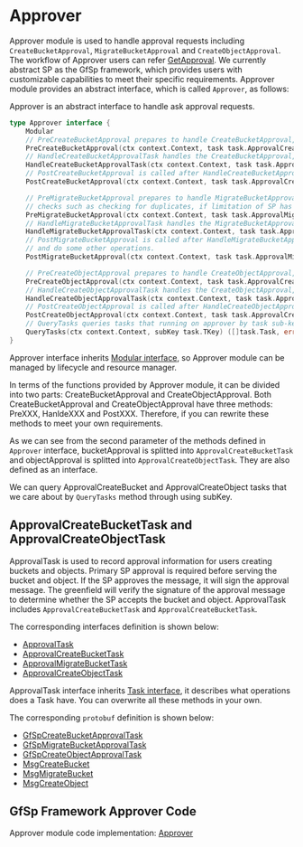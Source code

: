 # Approver

Approver module is used to handle approval requests including `CreateBucketApproval`, `MigrateBucketApproval` and `CreateObjectApproval`. The workflow of Approver users can refer [GetApproval](../introduction/workflow.md#get-approval). We currently abstract SP as the GfSp framework, which provides users with customizable capabilities to meet their specific requirements. Approver module provides an abstract interface, which is called `Approver`, as follows:

Approver is an abstract interface to handle ask approval requests.

```go
type Approver interface {
    Modular
    // PreCreateBucketApproval prepares to handle CreateBucketApproval, it can do some checks such as checking for duplicates, if limitation of SP has been reached, etc.
    PreCreateBucketApproval(ctx context.Context, task task.ApprovalCreateBucketTask) error
    // HandleCreateBucketApprovalTask handles the CreateBucketApproval, it can set expired height, sign the MsgCreateBucket and so on.
    HandleCreateBucketApprovalTask(ctx context.Context, task task.ApprovalCreateBucketTask) (bool, error)
    // PostCreateBucketApproval is called after HandleCreateBucketApprovalTask, it can recycle resources, make statistics and do some other operations.
    PostCreateBucketApproval(ctx context.Context, task task.ApprovalCreateBucketTask)

    // PreMigrateBucketApproval prepares to handle MigrateBucketApproval, it can do some
    // checks such as checking for duplicates, if limitation of SP has been reached, etc.
    PreMigrateBucketApproval(ctx context.Context, task task.ApprovalMigrateBucketTask) error
    // HandleMigrateBucketApprovalTask handles the MigrateBucketApproval, it can set expired height, sign the MsgMigrateBucket and so on.
    HandleMigrateBucketApprovalTask(ctx context.Context, task task.ApprovalMigrateBucketTask) (bool, error)
    // PostMigrateBucketApproval is called after HandleMigrateBucketApprovalTask, it can recycle resources, make statistics
    // and do some other operations.
    PostMigrateBucketApproval(ctx context.Context, task task.ApprovalMigrateBucketTask)

    // PreCreateObjectApproval prepares to handle CreateObjectApproval, it can do some checks such as check for duplicates, if limitation of SP has been reached, etc.
    PreCreateObjectApproval(ctx context.Context, task task.ApprovalCreateObjectTask) error
    // HandleCreateObjectApprovalTask handles the CreateObjectApproval, it can set expired height, sign the MsgCreateObject and so on.
    HandleCreateObjectApprovalTask(ctx context.Context, task task.ApprovalCreateObjectTask) (bool, error)
    // PostCreateObjectApproval is called after HandleCreateObjectApprovalTask, it can recycle resources, make statistics and do some other operations.
    PostCreateObjectApproval(ctx context.Context, task task.ApprovalCreateObjectTask)
    // QueryTasks queries tasks that running on approver by task sub-key.
    QueryTasks(ctx context.Context, subKey task.TKey) ([]task.Task, error)
}
```

Approver interface inherits [Modular interface](./common/lifecycle_modular.md#modular-interface), so Approver module can be managed by lifecycle and resource manager.

In terms of the functions provided by Approver module, it can be divided into two parts: CreateBucketApproval and CreateObjectApproval. Both CreateBucketApproval and CreateObjectApproval have three methods: PreXXX, HanldeXXX and PostXXX. Therefore, if you can rewrite these methods to meet your own requirements.

As we can see from the second parameter of the methods defined in `Approver` interface, bucketApproval is splitted into `ApprovalCreateBucketTask` and objectApproval is splitted into `ApprovalCreateObjectTask`. They are also defined as an interface.

We can query ApprovalCreateBucket and ApprovalCreateObject tasks that we care about by `QueryTasks` method through using subKey.

## ApprovalCreateBucketTask and ApprovalCreateObjectTask

ApprovalTask is used to record approval information for users creating buckets and objects. Primary SP approval is required before serving the bucket and object. If the SP approves the message, it will sign the approval message. The greenfield will verify the signature of the approval message to determine whether the SP accepts the bucket and object. ApprovalTask includes `ApprovalCreateBucketTask` and `ApprovalCreateBucketTask`.

The corresponding interfaces definition is shown below:

- [ApprovalTask](./common/task.md#approvaltask)
- [ApprovalCreateBucketTask](./common/task.md#approvalcreatebuckettask)
- [ApprovalMigrateBucketTask](./common/task.md#approvalmigratebuckettask)
- [ApprovalCreateObjectTask](./common/task.md#approvalcreateobjecttask)

ApprovalTask interface inherits [Task interface](./common/task.md#task), it describes what operations does a Task have. You can overwrite all these methods in your own.

The corresponding `protobuf` definition is shown below:

- [GfSpCreateBucketApprovalTask](./common/proto.md#gfspcreatebucketapprovaltask-proto)
- [GfSpMigrateBucketApprovalTask](./common/proto.md#gfspmigratebucketapprovaltask-proto)
- [GfSpCreateObjectApprovalTask](./common/proto.md#gfspcreateobjectapprovaltask-proto)
- [MsgCreateBucket](./common/proto.md#msgcreatebucket-proto)
- [MsgMigrateBucket](./common/proto.md#msgmigratebucket-proto)
- [MsgCreateObject](./common/proto.md#msgcreateobject-proto)

## GfSp Framework Approver Code

Approver module code implementation: [Approver](https://github.com/bnb-chain/greenfield-storage-provider/tree/master/modular/approver)

